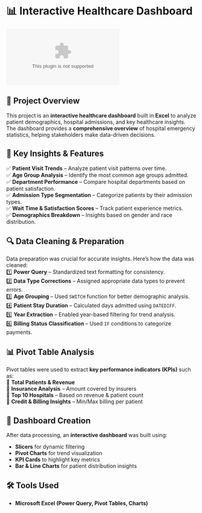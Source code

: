 # 📊 Interactive Healthcare Dashboard  

![Dashboard Preview](https://github.com/NUS1996/Healthcare_analysis/blob/main/Interactive_healthcare_dashboard.xlsx)  

## 🚀 Project Overview  
This project is an **interactive healthcare dashboard** built in **Excel** to analyze patient demographics, hospital admissions, and key healthcare insights. The dashboard provides a **comprehensive overview** of hospital emergency statistics, helping stakeholders make data-driven decisions.  

## 📌 Key Insights & Features  
✅ **Patient Visit Trends** – Analyze patient visit patterns over time.  
✅ **Age Group Analysis** – Identify the most common age groups admitted.  
✅ **Department Performance** – Compare hospital departments based on patient satisfaction.  
✅ **Admission Type Segmentation** – Categorize patients by their admission types.  
✅ **Wait Time & Satisfaction Scores** – Track patient experience metrics.  
✅ **Demographics Breakdown** – Insights based on gender and race distribution.  

## 🔍 Data Cleaning & Preparation  
Data preparation was crucial for accurate insights. Here’s how the data was cleaned:  
1️⃣ **Power Query** – Standardized text formatting for consistency.  
2️⃣ **Data Type Corrections** – Assigned appropriate data types to prevent errors.  
3️⃣ **Age Grouping** – Used `SWITCH` function for better demographic analysis.  
4️⃣ **Patient Stay Duration** – Calculated days admitted using `DATEDIFF`.  
5️⃣ **Year Extraction** – Enabled year-based filtering for trend analysis.  
6️⃣ **Billing Status Classification** – Used `IF` conditions to categorize payments.  

## 📊 Pivot Table Analysis  
Pivot tables were used to extract **key performance indicators (KPIs)** such as:  
🔹 **Total Patients & Revenue**  
🔹 **Insurance Analysis** – Amount covered by insurers  
🔹 **Top 10 Hospitals** – Based on revenue & patient count  
🔹 **Credit & Billing Insights** – Min/Max billing per patient  

## 🎨 Dashboard Creation  
After data processing, an **interactive dashboard** was built using:  
- **Slicers** for dynamic filtering  
- **Pivot Charts** for trend visualization  
- **KPI Cards** to highlight key metrics  
- **Bar & Line Charts** for patient distribution insights  

## 🛠 Tools Used  
- **Microsoft Excel (Power Query, Pivot Tables, Charts)**  

